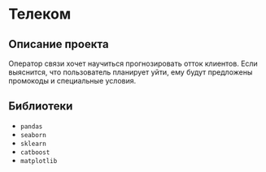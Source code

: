 # Телеком

## Описание проекта
Оператор связи хочет научиться прогнозировать отток клиентов. Если выяснится, что пользователь планирует уйти, ему будут предложены промокоды и специальные условия.

## Библиотеки
- ```pandas```
- ```seaborn```
- ```sklearn```
- ```catboost```
- ```matplotlib```
